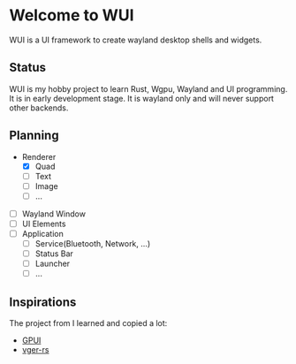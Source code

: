 # Welcome to WUI

WUI is a UI framework to create wayland desktop shells and widgets.

## Status

WUI is my hobby project to learn Rust, Wgpu, Wayland and UI programming. It is in early development stage. It is wayland only and will never support other backends.

## Planning

- Renderer
  - [x] Quad
  - [ ] Text
  - [ ] Image
  - [ ] ...
- [ ] Wayland Window
- [ ] UI Elements
- [ ] Application
  - [ ] Service(Bluetooth, Network, ...)
  - [ ] Status Bar
  - [ ] Launcher
  - [ ] ...

## Inspirations

The project from I learned and copied a lot:

- [GPUI](https://github.com/zed-industries/zed/blob/main/crates/gpui/README.md)
- [vger-rs](https://github.com/audulus/vger-rs)
